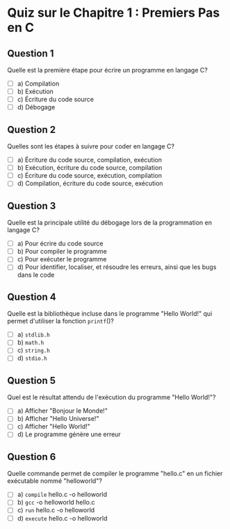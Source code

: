 # Quiz sur le Chapitre 1 : Premiers Pas en C

## Question 1
Quelle est la première étape pour écrire un programme en langage C?

- [ ] a) Compilation
- [ ] b) Exécution
- [ ] c) Écriture du code source
- [ ] d) Débogage

## Question 2
Quelles sont les étapes à suivre pour coder en langage C?

- [ ] a) Écriture du code source, compilation, exécution
- [ ] b) Exécution, écriture du code source, compilation
- [ ] c) Écriture du code source, exécution, compilation
- [ ] d) Compilation, écriture du code source, exécution

## Question 3

Quelle est la principale utilité du débogage lors de la programmation en langage C?

- [ ] a) Pour écrire du code source
- [ ] b) Pour compiler le programme
- [ ] c) Pour exécuter le programme
- [ ] d) Pour identifier, localiser, et résoudre les erreurs, ainsi que les bugs dans le code

## Question 4
Quelle est la bibliothèque incluse dans le programme "Hello World!" qui permet d'utiliser la fonction `printf`()?

- [ ] a) `stdlib.h`
- [ ] b) `math.h`
- [ ] c) `string.h`
- [ ] d) `stdio.h`

## Question 5
Quel est le résultat attendu de l'exécution du programme "Hello World!"?

- [ ] a) Afficher "Bonjour le Monde!"
- [ ] b) Afficher "Hello Universe!"
- [ ] c) Afficher "Hello World!"
- [ ] d) Le programme génère une erreur

## Question 6
Quelle commande permet de compiler le programme "hello.c" en un fichier exécutable nommé "helloworld"?

- [ ] a) `compile` hello.c -o helloworld
- [ ] b) `gcc` -o helloworld hello.c
- [ ] c) `run` hello.c -o helloworld
- [ ] d) `execute` hello.c -o helloworld